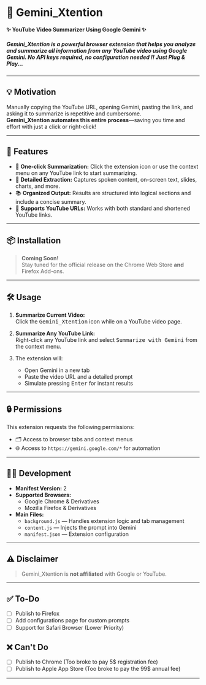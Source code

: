 # 🚀 Gemini_Xtention

**✨ YouTube Video Summarizer Using Google Gemini ✨**

##### Gemini_Xtention is a powerful browser extension that helps you analyze and summarize all information from any YouTube video using Google Gemini. No API keys required, no configuration needed !! Just Plug & Play...
---

## 💡 Motivation

Manually copying the YouTube URL, opening Gemini, pasting the link, and asking it to summarize is repetitive and cumbersome.  
**Gemini_Xtention automates this entire process**—saving you time and effort with just a click or right-click!

---

## 🌟 Features

- 🎯 **One-click Summarization:** Click the extension icon or use the context menu on any YouTube link to start summarizing.
- 🧠 **Detailed Extraction:** Captures spoken content, on-screen text, slides, charts, and more.
- 📚 **Organized Output:** Results are structured into logical sections and include a concise summary.
- 🔗 **Supports YouTube URLs:** Works with both standard and shortened YouTube links.

---

## 📦 Installation

> **Coming Soon!**  
> Stay tuned for the official release on the Chrome Web Store **and** Firefox Add-ons.

---

## 🛠️ Usage

1. **Summarize Current Video:**  
   Click the <kbd>Gemini_Xtention</kbd> icon while on a YouTube video page.

2. **Summarize Any YouTube Link:**  
   Right-click any YouTube link and select <kbd>Summarize with Gemini</kbd> from the context menu.

3. The extension will:
   - Open Gemini in a new tab
   - Paste the video URL and a detailed prompt
   - Simulate pressing <kbd>Enter</kbd> for instant results

---

## 🔒 Permissions

This extension requests the following permissions:

- 🗂️ Access to browser tabs and context menus
- 🌐 Access to `https://gemini.google.com/*` for automation

---

## 👩‍💻 Development

- **Manifest Version:** 2
- **Supported Browsers:**  
  - Google Chrome & Derivatives
  - Mozilla Firefox & Derivatives
- **Main Files:**  
  - `background.js` — Handles extension logic and tab management  
  - `content.js` — Injects the prompt into Gemini  
  - `manifest.json` — Extension configuration

---

## ⚠️ Disclaimer

> Gemini_Xtention is **not affiliated** with Google or YouTube.

---

## ✅ To-Do

- [ ] Publish to Firefox
- [ ] Add configurations page for custom prompts
- [ ] Support for Safari Browser (Lower Priority)

## ❌ Can't Do
- [ ] Publish to Chrome (Too broke to pay 5$ registration fee)
- [ ] Publish to Apple App Store (Too broke to pay the 99$ annual fee)
---
